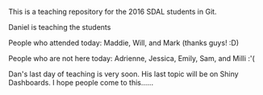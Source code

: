 This is a teaching repository for the 2016 SDAL students in Git.

Daniel is teaching the students

People who attended today: Maddie, Will, and Mark (thanks guys! :D)

People who are not here today: Adrienne, Jessica, Emily, Sam, and Milli :'(

Dan's last day of teaching is very soon.
His last topic will be on Shiny Dashboards.
I hope people come to this......
